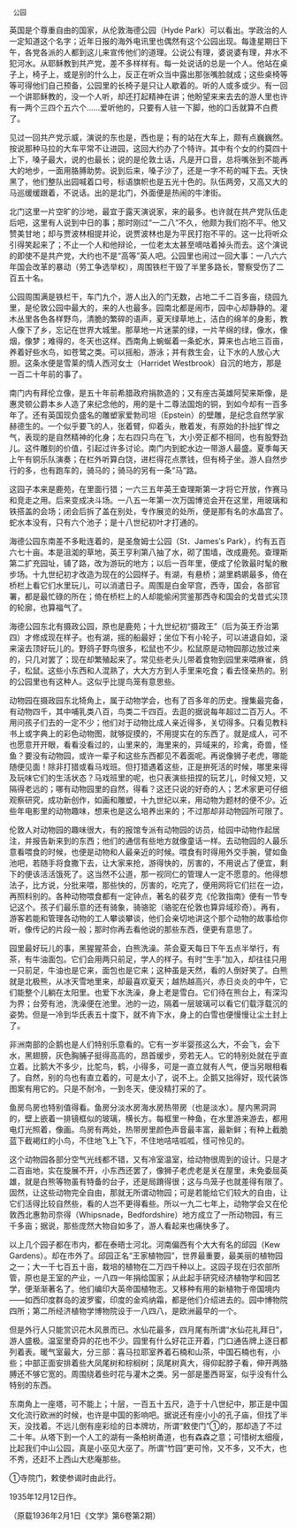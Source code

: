      公园 

   英国是个尊重自由的国家，从伦敦海德公园（Hyde Park）可以看出。学政治的人一定知道这个名字；近年日报的海外电讯里也偶然有这个公园出现。每逢星期日下午，各党各派的人都到这儿来宣传他们的道理。公说公有理，婆说婆有理，井水不犯河水。从耶稣教到共产党，差不多样样有。每一处说话的总是一个人。他站在桌子上，椅子上，或是别的什么上，反正在听众当中露出那张嘴脸就成；这些桌椅等等可得他们自己预备，公园里的长椅子是只让人歇着的。听的人或多或少。有一回一个讲耶稣教的，没一个人听，却还打起精神在讲；他盼望来来去去的游人里也许有一两个三四个五六个……爱听他的，只要有人驻一下脚，他的口舌就算不白费了。 

   见过一回共产党示威，演说的东也是，西也是；有的站在大车上，颇有点巍巍然。按说那种马拉的大车平常不让进园，这回大约办了个特许。其中有个女的约莫四十上下，嗓子最大，说的也最长；说的是伦敦土话，凡是开口音，总将嘴张到不能再大的地步，一面用胳膊助势。说到后来，嗓子沙了，还是一字不苟的喊下去。天快黑了，他们整队出园喊着口号，标语旗帜也是五光十色的。队伍两旁，又高又大的马巡缓缓跟着，不说话。出的是北门，外面便是热闹的牛津街。 

   北门这里一片空旷的沙地，最宜于露天演说家，来的最多。也许就在共产党队伍走后吧，这里有人说到中日的事；那时刚过“一二八”不久，他颇为我们抱不平。他又赞美甘地；却与贾波林相提并论，说贾波林也是为平民打抱不平的。这一比将听众引得笑起来了；不止一个人和他辩论，一位老太太甚至嘀咕着掉头而去。这个演说的即使不是共产党，大约也不是“高等”英人吧。公园里也闹过一回大事：一八六六年国会改革的暴动（劳工争选举权），周围铁栏干毁了半里多路长，警察受伤了二百五十名。 

   公园周围满是铁栏干，车门九个，游人出入的门无数，占地二千二百多亩，绕园九里，是伦敦公园中最大的，来的人也最多。园南北都是闹市，园中心却静静的。灌木丛里各色各样野鸟，清脆的繁碎的语声，夏天绿草地上，洁白的绵羊的身影，教人像下了乡，忘记在世界大城里。那草地一片迷蒙的绿，一片芊绵的绿，像水，像烟，像梦；难得的，冬天也这样。西南角上蜿蜒着一条蛇水，算来也占地三百亩，养着好些水鸟，如苍鹭之类。可以摇船，游泳；并有救生会，让下水的人放心大胆。这条水便是雪莱的情人西河女士（Harridet Westbrook）自沉的地方，那是一百二十年前的事了。 

   南门内有拜伦立像，是五十年前希腊政府捐款造的；又有座古英雄阿契来斯像，是惠灵顿公爵本乡人造了来纪念他的，用的是十二尊法国炮的铜，到如今却有一百多年了。还有英国现负盛名的雕塑家爱勃司坦（Epstein）的壁雕，是纪念自然学家赫德生的。一个似乎要飞的人，张着臂，仰着头，散着发，有原始的扑拙犷悍之气，表现的是自然精神的化身；左右四只鸟在飞，大小旁正都不相同，也有股野劲儿。这件雕刻的价值，引起过许多讨论。南门内到蛇水边一带游人最盛。夏季每天上午有铜乐队演奏；在栏外听算白饶，进栏得花点票钱，但有椅子坐。游人自然步行的多，也有跑车的，骑马的；骑马的另有一条“马”路。 

   这园子本来是鹿苑，在里面行猎；一六三五年英王查理斯第一才将它开放，作赛马和竞走之用。后来变成决斗场。一八五一年第一次万国博览会开在这里，用玻璃和铁搭盖的会场；闭会后拆了盖在别处，专作展览的处所，便是那有名的水晶宫了。蛇水本没有，只有六个池子；是十八世纪初叶才打通的。 

   海德公园东南差不多毗连着的，是圣詹姆士公园（St．James′s Park），约有五百六七十亩。本是沮洳的草地，英王亨利第八抽了水，砌了围墙，改成鹿苑。查理斯第二扩充园址，铺了路，改为游玩的地方；以后一百年里，便成了伦敦最时髦的散步场。十九世纪初才改造为现在的公园样子。有湖，有悬桥；湖里鹈鹕最多，倚在桥栏上看它们水里玩儿，可以消遣日子。周围是白金罕宫，西寺，国会，各部官署，都是最忙碌的所在；倚在桥栏上的人却能偷闲赏鉴那西寺和国会的戈昔式尖顶的轮廓，也算福气了。 

   海德公园东北有摄政公园，原也是鹿苑；十九世纪初“摄政王”（后为英王乔治第四）才修成现在样子。也有湖，摇的船最好；坐位下有小轮子，可以进退自如，滚来滚去顶好玩儿的。野鸽子野鸟很多，松鼠也不少。松鼠原是动物园那边放过来的，只几对罢了；现在却繁殖起来了。常见些老头儿带着食物到园里来喂麻雀，鸽子，松鼠。这些小东西和人混熟了，大大方方到人手里来吃食；看去怪亲热的。别的公园里也有这种人。这似乎比提鸟笼有意思些。 

   动物园在摄政园东北犄角上，属于动物学会，也有了百多年的历史。搜集最完备，有动物四千，其中哺乳类八百，鸟类二千四百。去逛的据说每年超过二百万人。不用问孩子们去的一定不少；他们对于动物比成人亲近得多，关切得多。只看见教科书上或字典上的彩色动物图，就够捉摸的，不用提实在的东西了。就是成人，可不也愿意开开眼，看看没看过的，山里来的，海里来的，异域来的，珍禽，奇兽，怪鱼？要没有动物园，或许一辈子和这些东西都见不着面呢。再说像狮子老虎，哪能随便见面！除非打猎或看马戏班。但打猎遇着这些，正是拚死活的时候，哪里来得及玩味它们的生活状态？马戏班里的呢，也只表演些扭捏的玩艺儿，时候又短，又隔得老远的；哪有动物园里的自然，得看？这还只说的好奇的人；艺术家更可仔细观察研究，成功新创作，如画和雕塑，十九世纪以来，用动物为题材的便不少。近些年电影里的动物趣味，想来也是这么培养出来的；不过那却非动物园所可限了。 

   伦敦人对动物园的趣味很大，有的报馆专派有动物园的访员，给园中动物作起居注，并报告新来到的东西；他们的通信有些地方就像童话一样。去动物园的人最乐意看喂食的时候，也便是动物和人最亲近的时候。喂食有时得用外交手腕，譬如鱼池吧，若随手将食撒下去，让大家来抢，游得快的，厉害的，不用说占了便宜，剩下的便该活活饿死了。这当然不公道，那一视同仁的管理人一定不愿意的。他得想法子，比方说，分批来喂，那些快的，厉害的，吃完了，便用网将它们拦在一边，再照料别的。各种动物喂食都有一定钟点，著名的裴歹克《伦敦指南》便有一节专记这个。孩子们最乐意的还有骑象，骑骆驼（骆驼在伦敦也算异域珍奇）。再有，游客若能和管理各动物的工人攀谈攀谈，他们会亲切地讲这个那个动物的故事给你听，像传记的片段一般；那时你再去看他说的那些东西，便更有意思了。 

   园里最好玩儿的事，黑猩猩茶会，白熊洗澡。茶会夏天每日下午五点半举行，有茶，有牛油面包。它们会用两只前足，学人的样子。有时“生手”加入，却往往只用一只前足，牛油也是它来，面包也是它来；这种虽是天然，看的人倒好笑了。白熊就是北极熊，从冰天雪地里来，却最喜欢夏天；越热越高兴，赤日炎炎的中午，它们能整个儿躺在太阳里。也爱下水洗澡，身上老是雪白。它们待在熊台上，有深沟为界；台旁有池，洗澡便在池里。池的一边，隔着一层玻璃可以看它们载浮载沉的姿势。但是一冷到华氏表五十度下，就不肯下水，身上的白雪也便慢慢让尘土封上了。 

   非洲南部的企鹅也是人们特别乐意看的。它有一岁半婴孩这么大，不会飞，会下水，黑翅膀，灰色胸脯子挺得高高的，昂首缓步，旁若无人。它的特别处就在乎直立着。比鹅大不多少，比鸵鸟，鹤，小得多，可是一直立就有人气，便当另眼相看了。自然，别的鸟也有直立着的，可是太小了，说不上。企鹅又拙得好，现代装饰图案有用它的。只是不耐冷，一到冬天，便没精打采的了。 

   鱼房鸟房也特别值得看。鱼房分淡水房海水房热带房（也是淡水）。屋内黑洞洞的，壁上嵌着一排镜框似的玻璃，横长方。每框里一种鱼，在水里游来游去，都用电灯光照着，像画。鸟房有两处，热带房里颜色声音最丰富，最新鲜；有种上截脆蓝下截褐红的小鸟，不住地飞上飞下，不住地咭咭呱呱，怪可怜见的。 

   这个动物园各部分空气光线都不错，又有冷室温室，给动物很周到的设计。只是才二百亩地，实在旋展不开，小东西还罢了，像狮子老虎老是关在屋里，未免委屈英雄，就是白熊等物虽有特备的台子，还是局蹐得很；这与鸟笼子也就差得有限了。固然，让这些动物完全自由，那就无所谓动物园；可是若能给它们较大的自由，让它们活得比较自然些，看的人岂不更得看些。所以一九二七年上，动物学会又在伦敦西北惠勃司奈得（Whipsnade，Bedfordshire）地方成立了一所动物园，有三千多亩；据说，那些庞然大物自如多了，游人看起来也痛快多了。 

   以上几个园子都在市内，都在泰晤士河北。河南偏西有个大大有名的邱园（Kew Gardens）。却在市外了。邱园正名“王家植物园”，世界最重要，最美丽的植物园之一；大一千七百五十亩，栽培的植物在二万四千种以上。这园子现在归农部所管，原也是王室的产业，一八四一年捐给国家；从此起手研究经济植物学和园艺学，便渐渐著名了。他们编印大英帝国植物志。又移种有用的新植物于帝国境内——如西印度群岛的波罗蜜，印度的金鸡纳霜，都是他们介绍进去的。园中博物院四所；第二所经济植物学博物院设于一八四八，是欧洲最早的一个。 

   但是外行人只能赏识花木风景而已。水仙花最多，四月尾有所谓“水仙花礼拜日”，游人盛极。温室里奇异的花也不少。园里有什么好花正开着，门口通告牌上逐日都列着表。暖气室最大，分三部：喜马拉耶室养着石楠和山茶，中国石楠也有，小些；中部正面安排着些大凤尾树和棕榈树；凤尾树真大，得仰起脖子看，伸开两胳膊还不够它宽的。周围绕着些时花与灌木之类。另一部是墨西哥室，似乎没有什么特别的东西。 

   东南角上一座塔，可不能上；十层，一百五十五尺，造于十八世纪中，那正是中国文化流行欧洲的时候，也许是中国的影响吧。据说还有座小小的孔子庙，但找了半天，没找着。不远儿倒有座彩绘的日本牌坊，所谓“敕使门”①的，那却造了不过二十年。从塔下到一个人工的湖有一条柏树甬道，也有森森之意；可惜树太细瘦，比起我们中山公园，真是小巫见大巫了。所谓“竹园”更可怜，又不多，又不大，也不秀，还赶不上西山大悲庵那些。 

   ①寺院门，敕使参谒时由此行。 

   1935年12月12日作。 

   （原载1936年2月1日《文学》第6卷第2期） 

